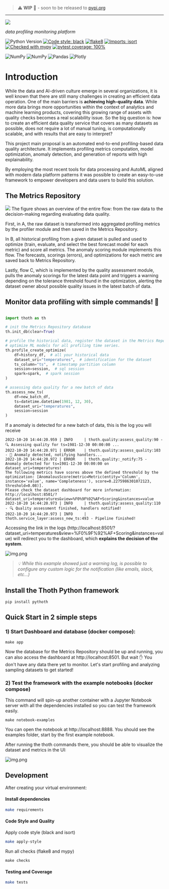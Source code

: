 > ⚠️ **WIP** 👷 - soon to be released to [pypi.org](https://pypi.org)

____

![](https://i.imgur.com/UJwvBFC.png)

_data profiling monitoring platform_

![Python Version](https://img.shields.io/badge/python-3.9-brightgreen.svg)
[![Code style: black](https://img.shields.io/badge/code%20style-black-000000.svg)](https://github.com/psf/black)
[![flake8](https://img.shields.io/badge/code%20quality-flake8-blue)](https://github.com/PyCQA/flake8)
[![Imports: isort](https://img.shields.io/badge/%20imports-isort-%231674b1?style=flat&labelColor=ef8336)](https://pycqa.github.io/isort/)
[![Checked with mypy](http://www.mypy-lang.org/static/mypy_badge.svg)](http://mypy-lang.org/)
[![pytest coverage: 100%](https://img.shields.io/badge/pytest%20coverage-100%25-green)](https://github.com/pytest-dev/pytest)

![NumPy](https://img.shields.io/badge/pyspark-%23FF6F00.svg?style=for-the-badge&logo=apachespark&logoColor=white)
![NumPy](https://img.shields.io/badge/numpy-%23013243.svg?style=for-the-badge&logo=numpy&logoColor=white)
![Pandas](https://img.shields.io/badge/pandas-%23150458.svg?style=for-the-badge&logo=pandas&logoColor=white)
![Plotly](https://img.shields.io/badge/Plotly-%233F4F75.svg?style=for-the-badge&logo=plotly&logoColor=white)


# Introduction
While the data and AI-driven culture emerge in several organizations, it is well
known that there are still many challenges in creating an efficient data operation. One
of the main barriers is **achieving high-quality data**. While more data brings more 
opportunities within the context of analytics and machine learning products, covering
this growing range of assets with quality checks becomes a real scalability issue. So
the big question is: how to create an efficient data quality service that covers as many
datasets as possible, does not require a lot of manual tuning, is computationally 
scalable, and with results that are easy to interpret?

This project main proposal is an automated end-to-end profiling-based data quality 
architecture. It implements profiling metrics computation, model optimization, anomaly 
detection, and generation of reports with high explainability.

By employing the most recent tools for data processing and AutoML aligned with modern 
data platform patterns it was possible to create an easy-to-use framework to empower 
developers and data users to build this solution.

## The Metrics Repository
![](media/arch.png)
The figure shows an overview of the entire flow: from the raw data to the 
decision-making regarding evaluating data quality.

First, in A, the raw dataset is transformed into aggregated profiling metrics by the 
profiler module and then saved in the Metrics Repository.

In B, all historical profiling from a given dataset is pulled
and used to optimize (train, evaluate, and select the best forecast model for each 
metric) and score all metrics. The anomaly scoring module implements this flow. The 
forecasts, scorings (errors), and optimizations for each metric are saved back to 
Metrics Repository.

Lastly, flow C, which is implemented by the quality assessment 
module, pulls the anomaly scorings for the latest data point and triggers a warning 
depending on the tolerance threshold found in the optimization, alerting the dataset 
owner about possible quality issues in the latest batch of data. 


## Monitor data profiling with simple commands! 🧐
```Python

import thoth as th

# init the Metrics Repository database
th.init_db(clear=True)

# profile the historical data, register the dataset in the Metrics Repository and 
# optimize ML models for all profiling time series.
th.profile_create_optimize(
    df=history_df,  # all your historical data
    dataset_uri="temperatures",  # identification for the dataset
    ts_column="ts",  # timestamp partition column
    session=session,  # sql session
    spark=spark,  # spark session
)

# assessing data quality for a new batch of data
th.assess_new_ts(
    df=new_batch_df,
    ts=datetime.datetime(1981, 12, 30),
    dataset_uri="temperatures",
    session=session
)
```

If a anomaly is detected for a new batch of data, this is the log you will receive
```
2022-10-20 14:44:20.959 | INFO     | thoth.quality:assess_quality:90 - 🔍️ Assessing quality for ts=1981-12-30 00:00:00 ...
2022-10-20 14:44:20.971 | ERROR    | thoth.quality:assess_quality:103 - 🚨 ️Anomaly detected, notifying handlers...
2022-10-20 14:44:20.972 | ERROR    | thoth.quality:_notify:75 - Anomaly detected for ts=1981-12-30 00:00:00 on dataset_uri=temperatures!
The following metrics have scores above the defined threshold by the optimization: [AnomalousScore(metric=Metric(entity='Column', instance='value', name='Completeness'), score=0.2275986301072123, threshold=0.08)]. 
Please check the dataset dashboard for more information: http://localhost:8501/?dataset_uri=temperatures&view=%F0%9F%92%AF+Scoring&instances=value
2022-10-20 14:44:20.973 | INFO     | thoth.quality:assess_quality:110 - 🔍️ Quality assessment finished, handlers notified!
2022-10-20 14:44:20.973 | INFO     | thoth.service_layer:assess_new_ts:493 - Pipeline finished!
```

Accessing the link in the logs 
(http://localhost:8501/?dataset_uri=temperatures&view=%F0%9F%92%AF+Scoring&instances=value)
will redirect you to the dashboard, which **explains the decision of the system**.

![img.png](media/anomaly_scoring.png)

> _💡 While this example showed just a warning log, is possible to configure any custom 
> logic for the notification (like emails, slack, etc...)_

## Install the Thoth Python framework
```shell
pip install pythoth
```

## Quick Start in 2 simple steps

### 1) Start Dashboard and database (docker compose):

```shell
make app
```
Now the database for the Metrics Repository should be up and running, you can also 
access the dashboard at http://localhost:8501. But wait ✋ You don't have any data there 
yet to monitor. Let's start profiling and analyzing sampling datasets to get started!

### 2) Test the framework with the example notebooks (docker compose)
This command will spin-up another container with a Jupyter Notebook server with all the 
dependencies installed so you can test the framework easily.
```
make notebook-examples
```
You can open the notebook at http://localhost:8888. You should see the examples folder, 
start by the first example notebook.

After running the thoth commands there, you should be able to visualize the dataset and 
metrics in the UI:

![img.png](media/dashboard.png)

## Development
After creating your virtual environment:

#### Install dependencies

```bash
make requirements
```

#### Code Style and Quality
Apply code style (black and isort)
```bash
make apply-style
```

Run all checks (flake8 and mypy)
```
make checks
```

#### Testing and Coverage
```bash
make tests
```
